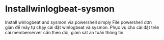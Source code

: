 # Installwinlogbeat-sysmon
Install winlogbeat and sysmon via powershell simply
File powershell đơn giản để máy tự chạy cài đặt winlogbeat và sysmon. Phục vụ cho cài đặt trên cái memberserver cần theo dõi, giám sát an toàn thông tin 
